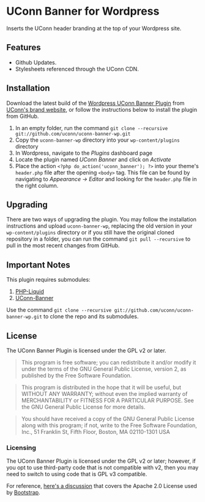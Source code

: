 # UConn Banner for Wordpress

Inserts the UConn header branding at the top of your Wordpress site.

## Features

* Github Updates.
* Stylesheets referenced through the UConn CDN.

## Installation

Download the latest build of the [Wordpress UConn Banner Plugin](#) from [UConn's brand website](#), or follow the instructions below to install the plugin from GitHub.

1. In an empty folder, run the command `git clone --recursive git://github.com/uconn/uconn-banner-wp.git`
2. Copy the `uconn-banner-wp` directory into your `wp-content/plugins` directory
3. In Wordpress, navigate to the *Plugins* dashboard page
4. Locate the plugin named *UConn Banner* and click on *Activate*
5. Place the action `<?php do_action('uconn_banner'); ?>` into your theme's `header.php` file after the opening `<body>` tag. This file can be found by navigating to *Appearance -> Editor* and looking for the `header.php` file in the right column.

## Upgrading

There are two ways of upgrading the plugin. You may follow the installation instructions and upload `uconn-banner-wp`, replacing the old version in your `wp-content/plugins` directory or if you still have the original cloned repository in a folder, you can run the command `git pull --recursive` to pull in the most recent changes from GitHub.

## Important Notes

This plugin requires submodules:

1. [PHP-Liquid](https://github.com/harrydeluxe/php-liquid.git)
2. [UConn-Banner](https://github.com/uconn/banner.git)

Use the command `git clone --recursive git://github.com/uconn/uconn-banner-wp.git` to clone the repo and its submodules.

## License

The UConn Banner Plugin is licensed under the GPL v2 or later.

> This program is free software; you can redistribute it and/or modify
it under the terms of the GNU General Public License, version 2, as
published by the Free Software Foundation.

> This program is distributed in the hope that it will be useful,
but WITHOUT ANY WARRANTY; without even the implied warranty of
MERCHANTABILITY or FITNESS FOR A PARTICULAR PURPOSE.  See the
GNU General Public License for more details.

> You should have received a copy of the GNU General Public License
along with this program; if not, write to the Free Software
Foundation, Inc., 51 Franklin St, Fifth Floor, Boston, MA  02110-1301  USA

### Licensing

The UConn Banner Plugin is licensed under the GPL v2 or later; however, if you opt to use third-party code that is not compatible with v2, then you may need to switch to using code that is GPL v3 compatible.

For reference, [here's a discussion](http://make.wordpress.org/themes/2013/03/04/licensing-note-apache-and-gpl/) that covers the Apache 2.0 License used by [Bootstrap](http://twitter.github.io/bootstrap/).
